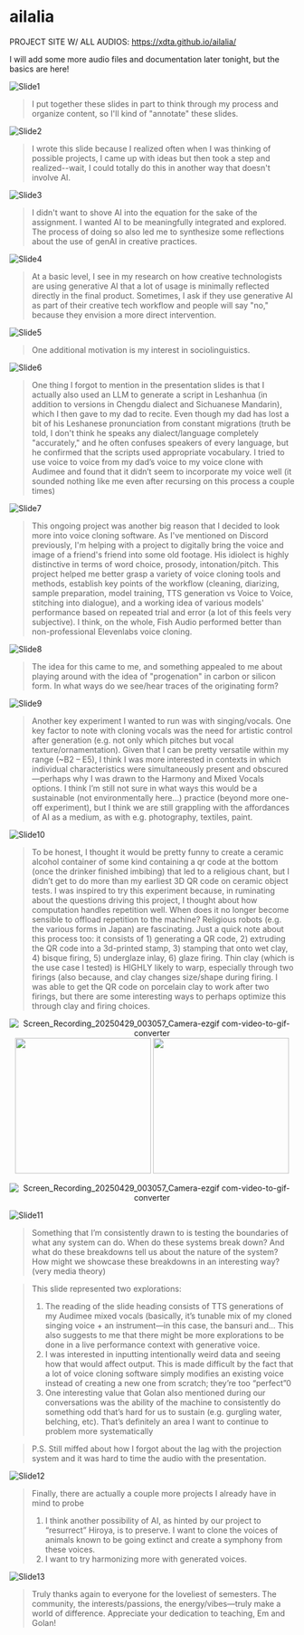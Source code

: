 # ailalia

PROJECT SITE W/ ALL AUDIOS: https://xdta.github.io/ailalia/

I will add some more audio files and documentation later tonight, but the basics are here!

![Slide1](https://github.com/user-attachments/assets/8d6b4012-f4ed-4a51-8bcc-2dafafad079c)
> I put together these slides in part to think through my process and organize content, so I'll kind of "annotate" these slides.

![Slide2](https://github.com/user-attachments/assets/be257c38-1644-440c-b1b7-11c4b576cb2e)
> I wrote this slide because I realized often when I was thinking of possible projects, I came up with ideas but then took a step and realized--wait, I could totally do this in another way that doesn't involve AI. 

![Slide3](https://github.com/user-attachments/assets/9c38f3a1-1632-4323-90d2-eeee10c4dc95)
> I didn't want to shove AI into the equation for the sake of the assignment. I wanted AI to be meaningfully integrated and explored. The process of doing so also led me to synthesize some reflections about the use of genAI in creative practices.

![Slide4](https://github.com/user-attachments/assets/b65df095-7b1f-4077-bb40-20e51ac35b02)
> At a basic level, I see in my research on how creative technologists are using generative AI that a lot of usage is minimally reflected directly in the final product. Sometimes, I ask if they use generative AI as part of their creative tech workflow and people will say "no," because they envision a more direct intervention.
 
![Slide5](https://github.com/user-attachments/assets/29a52fac-fb0e-499a-bc1c-aa554a8b176e)
> One additional motivation is my interest in sociolinguistics.

![Slide6](https://github.com/user-attachments/assets/8bee296d-4187-4a91-948d-d5737a4a730a)
> One thing I forgot to mention in the presentation slides is that I actually also used an LLM to generate a script in Leshanhua (in addition to versions in Chengdu dialect and Sichuanese Mandarin), which I then gave to my dad to recite. Even though my dad has lost a bit of his Leshanese pronunciation from constant migrations (truth be told, I don't think he speaks any dialect/language completely "accurately," and he often confuses speakers of every language, but he confirmed that the scripts used appropriate vocabulary. I tried to use voice to voice from my dad’s voice to my voice clone with Audimee and found that it didn’t seem to incorporate my voice well (it sounded nothing like me even after recursing on this process a couple times)

![Slide7](https://github.com/user-attachments/assets/a5620336-43a1-4886-ada0-0662d42a9764)
> This ongoing project was another big reason that I decided to look more into voice cloning software. As I've mentioned on Discord previously, I'm helping with a project to digitally bring the voice and image of a friend's friend into some old footage. His idiolect is highly distinctive in terms of word choice, prosody, intonation/pitch. This project helped me better grasp a variety of voice cloning tools and methods, establish key points of the workflow (cleaning, diarizing, sample preparation, model training, TTS generation vs Voice to Voice, stitching into dialogue), and a working idea of various models' performance based on repeated trial and error (a lot of this feels very subjective). I think, on the whole, Fish Audio performed better than non-professional Elevenlabs voice cloning.
 
![Slide8](https://github.com/user-attachments/assets/ecec1c6a-6c95-43ef-b317-41eaaa29d9db)
> The idea for this came to me, and something appealed to me about playing around with the idea of "progenation" in carbon or silicon form. In what ways do we see/hear traces of the originating form?

![Slide9](https://github.com/user-attachments/assets/b8a52219-cbb7-4388-adb5-9f3aafbb14ff)
> Another key experiment I wanted to run was with singing/vocals. One key factor to note with cloning vocals was the need for artistic control after generation (e.g. not only which pitches but vocal texture/ornamentation). Given that I can be pretty versatile within my range (~B2 – E5), I think I was more interested in contexts in which individual characteristics were simultaneously present and obscured—perhaps why I was drawn to the Harmony and Mixed Vocals options. I think I’m still not sure in what ways this would be a sustainable (not environmentally here…) practice (beyond more one-off experiment), but I think we are still grappling with the affordances of AI as a medium, as with e.g. photography, textiles, paint.

![Slide10](https://github.com/user-attachments/assets/b35eae49-e04c-4b6d-b906-501c53b95fc7)
>To be honest, I thought it would be pretty funny to create a ceramic alcohol container of some kind containing a qr code at the bottom (once the drinker finished imbibing) that led to a religious chant, but I didn’t get to do more than my earliest 3D QR code on ceramic object tests. I was inspired to try this experiment because, in ruminating about the questions driving this project, I thought about how computation handles repetition well. When does it no longer become sensible to offload repetition to the machine? Religious robots (e.g. the various forms in Japan) are fascinating. 
Just a quick note about this process too: it consists of 1) generating a QR code, 2) extruding the QR code into a 3d-printed stamp, 3) stamping that onto wet clay, 4) bisque firing, 5) underglaze inlay, 6) glaze firing. Thin clay (which is the use case I tested) is HIGHLY likely to warp, especially through two firings (also because, and clay changes size/shape during firing. I was able to get the QR code on porcelain clay to work after two firings, but there are some interesting ways to perhaps optimize this through clay and firing choices.

<p align="center">
  <img src="https://github.com/user-attachments/assets/f1285311-662e-437e-b4cf-49f2102e5ca0" alt="Screen_Recording_20250429_003057_Camera-ezgif com-video-to-gif-converter">
  <img src="https://github.com/user-attachments/assets/73a96b77-9f1d-4570-9d76-926ff794e679" width="240">
  <img src="https://github.com/user-attachments/assets/274b2aa2-01d5-4261-970a-ec1fd7a7085a" width="240">
</p>

<p align="center">
 <img src="https://github.com/user-attachments/assets/2471db7b-9f5c-4a9f-ad06-6975fb299315" alt="Screen_Recording_20250429_003057_Camera-ezgif com-video-to-gif-converter">
</p>

![Slide11](https://github.com/user-attachments/assets/4d6c8771-94de-4b21-b73a-e5e49e695479)
>Something that I’m consistently drawn to is testing the boundaries of what any system can do. When do these systems break down? And what do these breakdowns tell us about the nature of the system? How might we showcase these breakdowns in an interesting way? (very media theory)

>This slide represented two explorations:
> 1)	The reading of the slide heading consists of TTS generations of my Audimee mixed vocals (basically, it’s tunable mix of my cloned singing voice + an instrument—in this case, the bansuri and… This also suggests to me that there might be more explorations to be done in a live performance context with generative voice.
> 2)	I was interested in inputting intentionally weird data and seeing how that would affect output. This is made difficult by the fact that a lot of voice cloning software simply modifies an existing voice instead of creating a new one from scratch; they’re too “perfect”0
> 3)	One interesting value that Golan also mentioned during our conversations was the ability of the machine to consistently do something odd that’s hard for us to sustain (e.g. gurgling water, belching, etc). That’s definitely an area I want to continue to problem more systematically

> P.S. Still miffed about how I forgot about the lag with the projection system and it was hard to time the audio with the presentation.

![Slide12](https://github.com/user-attachments/assets/102fa65c-6729-40d5-9d15-1502142bbb88)
> Finally, there are actually a couple more projects I already have in mind to probe
> 1) I think another possibility of AI, as hinted by our project to “resurrect” Hiroya, is to preserve. I want to clone the voices of animals known to be going extinct and create a symphony from these voices.
> 2) I want to try harmonizing more with generated voices.


![Slide13](https://github.com/user-attachments/assets/75ab851b-fdab-4f29-a28e-69d01709d318)
> Truly thanks again to everyone for the loveliest of semesters.  The community, the interests/passions, the energy/vibes—truly make a world of difference. Appreciate your dedication to teaching, Em and Golan!


